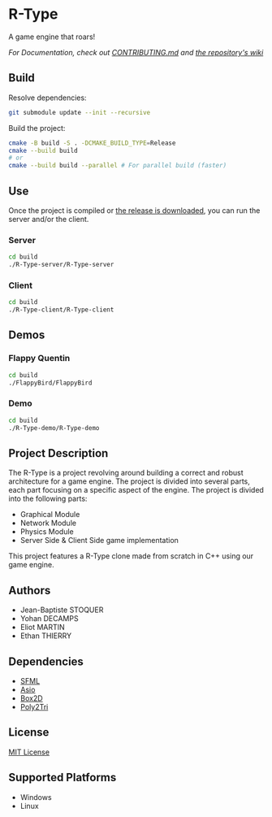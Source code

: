 # R-Type

A game engine that roars!

*For Documentation, check out [CONTRIBUTING.md](CONTRIBUTING.md) and [the repository's wiki](https://github.com/IchiiDev/r-type/wiki)*

## Build

Resolve dependencies:
```bash
git submodule update --init --recursive
```

Build the project:
```bash
cmake -B build -S . -DCMAKE_BUILD_TYPE=Release
cmake --build build
# or
cmake --build build --parallel # For parallel build (faster)
```

## Use

Once the project is compiled or [the release is downloaded](https://github.com/IchiiDev/r-type/releases), you can run the server and/or the client.

### Server

```bash
cd build
./R-Type-server/R-Type-server
```

### Client

```bash
cd build
./R-Type-client/R-Type-client
```

## Demos

### Flappy Quentin
```bash
cd build
./FlappyBird/FlappyBird
```

### Demo
```bash
cd build
./R-Type-demo/R-Type-demo
```

## Project Description

The R-Type is a project revolving around building a correct and robust architecture for a game engine. The project is divided into several parts, each part focusing on a specific aspect of the engine. The project is divided into the following parts:
- Graphical Module
- Network Module
- Physics Module
- Server Side & Client Side game implementation

This project features a R-Type clone made from scratch in C++ using our game engine.

## Authors
- Jean-Baptiste STOQUER
- Yohan DECAMPS
- Eliot MARTIN
- Ethan THIERRY

## Dependencies

- [SFML](https://www.sfml-dev.org/)
- [Asio](https://github.com/chriskohlhoff/asio)
- [Box2D](https://github.com/erincatto/box2d)
- [Poly2Tri](https://github.com/jhasse/poly2tri)

## License
[MIT License](LICENSE)

## Supported Platforms
- Windows
- Linux


